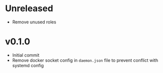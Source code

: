 # Unreleased

- Remove unused roles

# v0.1.0

- Initial commit
- Remove docker socket config in `daemon.json` file to prevent conflict with systemd config
